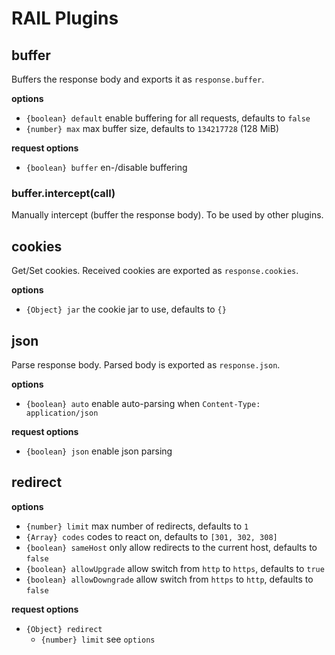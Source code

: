 # RAIL Plugins

## buffer
Buffers the response body and exports it as `response.buffer`.

**options**

  - `{boolean} default` enable buffering for all requests, defaults to `false`
  - `{number} max` max buffer size, defaults to `134217728` (128 MiB)

**request options**

  - `{boolean} buffer` en-/disable buffering

### buffer.intercept(call)
Manually intercept (buffer the response body). To be used by other plugins.

## cookies
Get/Set cookies. Received cookies are exported as `response.cookies`.

**options**

  - `{Object} jar` the cookie jar to use, defaults to `{}`

## json
Parse response body. Parsed body is exported as `response.json`.

**options**

  - `{boolean} auto` enable auto-parsing when `Content-Type: application/json`

**request options**

  - `{boolean} json` enable json parsing

## redirect

**options**

  - `{number} limit` max number of redirects, defaults to `1`
  - `{Array} codes` codes to react on, defaults to `[301, 302, 308]`
  - `{boolean} sameHost` only allow redirects to the current host, defaults to `false`
  - `{boolean} allowUpgrade` allow switch from `http` to `https`, defaults to `true`
  - `{boolean} allowDowngrade` allow switch from `https` to `http`, defaults to `false`

**request options**

  - `{Object} redirect`
    - `{number} limit` see `options`
